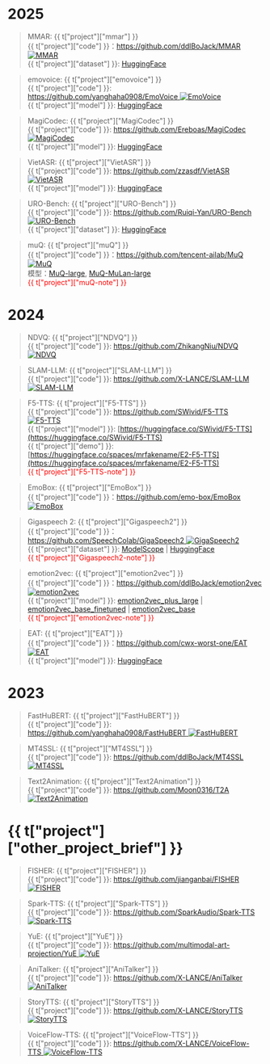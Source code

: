 

# 2025

> MMAR: {{ t["project"]["mmar"] }}   
> {{ t["project"]["code"] }}：[https://github.com/ddlBoJack/MMAR ![MMAR](https://img.shields.io/github/stars/ddlBoJack/MMAR)](https://github.com/ddlBoJack/MMAR)  
> {{ t["project"]["dataset"] }}: [HuggingFace](https://huggingface.co/datasets/BoJack/MMAR)  

> emovoice: {{ t["project"]["emovoice"] }}   
> {{ t["project"]["code"] }}: [https://github.com/yanghaha0908/EmoVoice ![EmoVoice](https://img.shields.io/github/stars/yanghaha0908/EmoVoice)](https://github.com/yanghaha0908/EmoVoice)  
> {{ t["project"]["model"] }}: [HuggingFace](https://huggingface.co/datasets/yhaha/EmoVoice-DB)  

> MagiCodec: {{ t["project"]["MagiCodec"] }}   
> {{ t["project"]["code"] }}: [https://github.com/Ereboas/MagiCodec ![MagiCodec](https://img.shields.io/github/stars/Ereboas/MagiCodec)](https://github.com/Ereboas/MagiCodec)  
> {{ t["project"]["model"] }}: [HuggingFace](https://huggingface.co/Ereboas/MagiCodec_16k_50hz)  

> VietASR: {{ t["project"]["VietASR"] }}   
> {{ t["project"]["code"] }}: [https://github.com/zzasdf/VietASR ![VietASR](https://img.shields.io/github/stars/zzasdf/VietASR)](https://github.com/zzasdf/VietASR)   
> {{ t["project"]["model"] }}: [HuggingFace](https://huggingface.co/zzasdf/icefall-asr-gigaspeech2-vi-zipformer)

> URO-Bench: {{ t["project"]["URO-Bench"] }}   
> {{ t["project"]["code"] }}: [https://github.com/Ruiqi-Yan/URO-Bench ![URO-Bench](https://img.shields.io/github/stars/Ruiqi-Yan/URO-Bench)](https://github.com/Ruiqi-Yan/URO-Bench)  
> {{ t["project"]["dataset"] }}: [HuggingFace](https://huggingface.co/datasets/Honggao/URO-Bench)  

> muQ: {{ t["project"]["muQ"] }}  
> {{ t["project"]["code"] }}：[https://github.com/tencent-ailab/MuQ ![MuQ](https://img.shields.io/github/stars/tencent-ailab/MuQ)](https://github.com/tencent-ailab/MuQ)   
> 模型：[MuQ-large](https://huggingface.co/OpenMuQ/MuQ-large-msd-iter), [MuQ-MuLan-large](https://huggingface.co/OpenMuQ/MuQ-MuLan-large)  
> <span style="color:red"> {{ t["project"]["muQ-note"] }}</span>


# 2024

> NDVQ: {{ t["project"]["NDVQ"] }}     
> {{ t["project"]["code"] }}: [https://github.com/ZhikangNiu/NDVQ ![NDVQ](https://img.shields.io/github/stars/ZhikangNiu/NDVQ)](https://github.com/ZhikangNiu/NDVQ)  


> SLAM-LLM: {{ t["project"]["SLAM-LLM"] }}     
> {{ t["project"]["code"] }}: [https://github.com/X-LANCE/SLAM-LLM ![SLAM-LLM](https://img.shields.io/github/stars/X-LANCE/SLAM-LLM)](https://github.com/X-LANCE/SLAM-LLM)  

> F5-TTS: {{ t["project"]["F5-TTS"] }}     
> {{ t["project"]["code"] }}: [https://github.com/SWivid/F5-TTS ![F5-TTS](https://img.shields.io/github/stars/SWivid/F5-TTS)](https://github.com/SWivid/F5-TTS)   
> {{ t["project"]["model"] }}: [https://huggingface.co/SWivid/F5-TTS](https://huggingface.co/SWivid/F5-TTS)   
> {{ t["project"]["demo"] }}: [https://huggingface.co/spaces/mrfakename/E2-F5-TTS](https://huggingface.co/spaces/mrfakename/E2-F5-TTS)   
> <span style="color:red"> {{ t["project"]["F5-TTS-note"] }}</span>

> EmoBox: {{ t["project"]["EmoBox"] }}   
> {{ t["project"]["code"] }}：[https://github.com/emo-box/EmoBox ![EmoBox](https://img.shields.io/github/stars/emo-box/EmoBox)](https://github.com/emo-box/EmoBox)  

> Gigaspeech 2: {{ t["project"]["Gigaspeech2"] }}   
> {{ t["project"]["code"] }}：[https://github.com/SpeechColab/GigaSpeech2 ![GigaSpeech2](https://img.shields.io/github/stars/SpeechColab/GigaSpeech2)](https://github.com/SpeechColab/GigaSpeech2)  
> {{ t["project"]["dataset"] }}: [ModelScope](https://modelscope.cn/datasets/AI-ModelScope/gigaspeech2) | [HuggingFace](https://huggingface.co/datasets/speechcolab/gigaspeech2)  
> <span style="color:red"> {{ t["project"]["Gigaspeech2-note"] }}</span>

> emotion2vec: {{ t["project"]["emotion2vec"] }}   
> {{ t["project"]["code"] }}：[https://github.com/ddlBoJack/emotion2vec ![emotion2vec](https://img.shields.io/github/stars/ddlBoJack/emotion2vec)](https://github.com/ddlBoJack/emotion2vec)  
> {{ t["project"]["model"] }}: [emotion2vec_plus_large](https://modelscope.cn/models/iic/emotion2vec_plus_large/summary) |   [emotion2vec_base_finetuned](https://modelscope.cn/models/iic/emotion2vec_base_finetuned) | [emotion2vec_base](https://modelscope.cn/models/iic/emotion2vec_base)    
> <span style="color:red"> {{ t["project"]["emotion2vec-note"] }}</span>

> EAT: {{ t["project"]["EAT"] }}  
> {{ t["project"]["code"] }}：[https://github.com/cwx-worst-one/EAT ![EAT](https://img.shields.io/github/stars/cwx-worst-one/EAT)](https://github.com/cwx-worst-one/EAT)  
> {{ t["project"]["model"] }}: [HuggingFace](https://huggingface.co/collections/worstchan/eat-6815b4f1034f5214f9063948)  

# 2023

> FastHuBERT: {{ t["project"]["FastHuBERT"] }}  
> {{ t["project"]["code"] }}: [https://github.com/yanghaha0908/FastHuBERT ![FastHuBERT](https://img.shields.io/github/stars/yanghaha0908/FastHuBERT )](https://github.com/yanghaha0908/FastHuBERT)  

> MT4SSL: {{ t["project"]["MT4SSL"] }}  
> {{ t["project"]["code"] }}: [https://github.com/ddlBoJack/MT4SSL ![MT4SSL](https://img.shields.io/github/stars/ddlBoJack/MT4SSL)](https://github.com/ddlBoJack/MT4SSL)  


> Text2Animation: {{ t["project"]["Text2Animation"] }}  
> {{ t["project"]["code"] }}: [https://github.com/Moon0316/T2A ![Text2Animation](https://img.shields.io/github/stars/Moon0316/T2A)](https://github.com/Moon0316/T2A)  


# {{ t["project"]["other_project_brief"] }}

> FISHER: {{ t["project"]["FISHER"] }}    
> {{ t["project"]["code"] }}: [https://github.com/jianganbai/FISHER ![FISHER](https://img.shields.io/github/stars/jianganbai/FISHER)](https://github.com/jianganbai/FISHER)  

> Spark-TTS: {{ t["project"]["Spark-TTS"] }}    
> {{ t["project"]["code"] }}: [https://github.com/SparkAudio/Spark-TTS ![Spark-TTS](https://img.shields.io/github/stars/SparkAudio/Spark-TTS)](https://github.com/SparkAudio/Spark-TTS)  

> YuE: {{ t["project"]["YuE"] }}    
> {{ t["project"]["code"] }}: [https://github.com/multimodal-art-projection/YuE ![YuE](https://img.shields.io/github/stars/multimodal-art-projection/YuE)](https://github.com/multimodal-art-projection/YuE)  

> AniTalker: {{ t["project"]["AniTalker"] }}    
> {{ t["project"]["code"] }}: [https://github.com/X-LANCE/AniTalker ![AniTalker](https://img.shields.io/github/stars/X-LANCE/AniTalker)](https://github.com/X-LANCE/AniTalker)  

> StoryTTS: {{ t["project"]["StoryTTS"] }}    
> {{ t["project"]["code"] }}: [https://github.com/X-LANCE/StoryTTS ![StoryTTS](https://img.shields.io/github/stars/X-LANCE/StoryTTS)](https://github.com/X-LANCE/StoryTTS)  


> VoiceFlow-TTS: {{ t["project"]["VoiceFlow-TTS"] }}    
> {{ t["project"]["code"] }}: [https://github.com/X-LANCE/VoiceFlow-TTS ![VoiceFlow-TTS](https://img.shields.io/github/stars/X-LANCE/VoiceFlow-TTS)](https://github.com/X-LANCE/VoiceFlow-TTS)  

